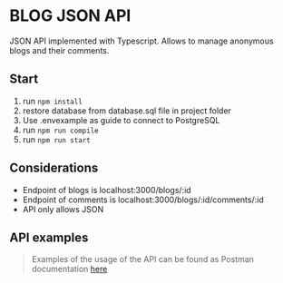 # BLOG JSON API

JSON API implemented with Typescript. Allows to manage anonymous blogs and their comments.

## Start

1. run `npm install`
2. restore database from database.sql file in project folder
3. Use .envexample as guide to connect to PostgreSQL
4. run `npm run compile`
5. run `npm run start`

## Considerations

- Endpoint of blogs is localhost:3000/blogs/:id
- Endpoint of comments is localhost:3000/blogs/:id/comments/:id
- API only allows JSON

## API examples

> Examples of the usage of the API can be found as Postman documentation [here](https://documenter.getpostman.com/view/9673662/SWE3dfhr?version=latest#f47972f1-98c1-4d03-aa00-a39be370b152)
